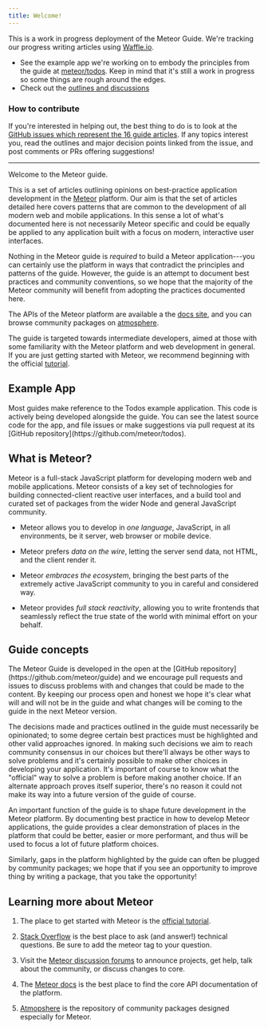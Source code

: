 ```yaml
---
title: Welcome!
---
```


This is a work in progress deployment of the Meteor Guide. We're tracking our progress writing articles using [Waffle.io](https://waffle.io/meteor/guide?label=article).

- See the example app we're working on to embody the principles from the guide at [meteor/todos](https://github.com/meteor/todos). Keep in mind that it's still a work in progress so some things are rough around the edges.
- Check out the [outlines and discussions](https://github.com/meteor/guide/labels/article)

### How to contribute

If you're interested in helping out, the best thing to do is to look at the [GitHub issues which represent the 16 guide articles](https://github.com/meteor/guide/labels/article). If any topics interest you, read the outlines and major decision points linked from the issue, and post comments or PRs offering suggestions!

---

Welcome to the Meteor guide.

This is a set of articles outlining opinions on best-practice application development in the [Meteor](https://meteor.com) platform. Our aim is that the set of articles detailed here covers patterns that are common to the development of all modern web and mobile applications. In this sense a lot of what's documented here is not necessarily Meteor specific and could be equally be applied to any application built with a focus on modern, interactive user interfaces.

Nothing in the Meteor guide is *required* to build a Meteor application---you can certainly use the platform in ways that contradict the principles and patterns of the guide. However, the guide is an attempt to document best practices and community conventions, so we hope that the majority of the Meteor community will benefit from adopting the practices documented here.

The APIs of the Meteor platform are available a the [docs site](https://docs.meteor.com), and you can browse community packages on [atmosphere](https://atmospherejs.com).

The guide is targeted towards intermediate developers, aimed at those with some familiarity with the Meteor platform and web development in general. If you are just getting started with Meteor, we recommend beginning with the official [tutorial](https://www.meteor.com/tutorials/blaze/creating-an-app).

<h2 id="example-app">Example App</h2>
Most guides make reference to the Todos example application. This code is actively being developed alongside the guide. You can see the latest source code for the app, and file issues or make suggestions via pull request at its [GitHub repository](https://github.com/meteor/todos).

<h2 id="what-is-meteor">What is Meteor?</h2>

Meteor is a full-stack JavaScript platform for developing modern web and mobile applications. Meteor consists of a key set of technologies for building connected-client reactive user interfaces, and a build tool and curated set of packages from the wider Node and general JavaScript community.

 - Meteor allows you to develop in *one language*, JavaScript, in all environments, be it server, web browser or mobile device.

 - Meteor prefers *data on the wire*, letting the server send data, not HTML, and the client render it.

 - Meteor *embraces the ecosystem*, bringing the best parts of the extremely active JavaScript community to you in careful and considered way.

 - Meteor provides *full stack reactivity*, allowing you to write frontends that seamlessly reflect the true state of the world with minimal effort on your behalf.

<h2 id="guide-concepts">Guide concepts</h2>
The Meteor Guide is developed in the open at the [GitHub repository](https://github.com/meteor/guide) and we encourage pull requests and issues to discuss problems with and changes that could be made to the content. By keeping our process open and honest we hope it's clear what will and will not be in the guide and what changes will be coming to the guide in the next Meteor version.

The decisions made and practices outlined in the guide must necessarily be opinionated; to some degree certain best practices must be highlighted and other valid approaches ignored. In making such decisions we aim to reach community consensus in our choices but there'll always be other ways to solve problems and it's certainly possible to make other choices in developing your application. It's important of course to know what the "official" way to solve a problem is before making another choice. If an alternate approach proves itself superior, there's no reason it could not make its way into a future version of the guide of course.

An important function of the guide is to shape future development in the Meteor platform. By documenting best practice in how to develop Meteor applications, the guide provides a clear demonstration of places in the platform that could be better, easier or more performant, and thus will be used to focus a lot of future platform choices.

Similarly, gaps in the platform highlighted by the guide can often be plugged by community packages; we hope that if you see an opportunity to improve thing by writing a package, that you take the opportunity!

<h2 id="learning-more">Learning more about Meteor</h2>

1. The place to get started with Meteor is the [official tutorial](https://www.meteor.com/tutorials/blaze/creating-an-app).

2. [Stack Overflow](http://stackoverflow.com/questions/tagged/meteor) is the best place to ask (and answer!) technical questions. Be sure to add the meteor tag to your question.

3. Visit the [Meteor discussion forums](https://forums.meteor.com) to announce projects, get help, talk about the community, or discuss changes to core.

4. The [Meteor docs](https://docs.meteor.com) is the best place to find the core API documentation of the platform.
 
5. [Atmopshere](https://atmospherejs.com) is the repository of community packages designed especially for Meteor.
